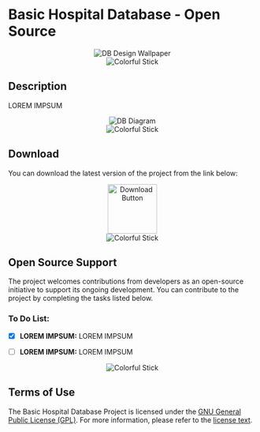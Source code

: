 # Basic Hospital Database - Open Source

<!-- KAPAK FOTOĞRAFI -->
<div style="text-align:center;">
    <img src="https://raw.githubusercontent.com/beydah/HospitalDB-OpenSRC/main/ASSETS/DB_Design.png" alt="DB Design Wallpaper">
</div>
<div style="text-align:center;">
    <img src="https://i.imgur.com/waxVImv.png" alt="Colorful Stick">
</div>

## Description

LOREM IMPSUM

<!-- DATABASE DIAGRAM -->
<div style="text-align:center;">
    <img src="https://raw.githubusercontent.com/beydah/HospitalDB-OpenSRC/main/ASSETS/DB_Diagram.png" alt="DB Diagram">
</div>
<div style="text-align:center;">
    <img src="https://i.imgur.com/waxVImv.png" alt="Colorful Stick">
</div>

## Download

You can download the latest version of the project from the link below:

<div style="text-align:center;">
    <a href="https://github.com/beydah/HospitalDB-OpenSRC/raw/main/DATABASE/Hospital_DB.bak">
        <img src="https://raw.githubusercontent.com/beydah/Assets-Repository/6124749180f95990813b306a33f9cd5fa8a32397/images/downloadButton.svg" alt="Download Button" height="100">
    </a>
</div>
<div style="text-align:center;">
    <img src="https://i.imgur.com/waxVImv.png" alt="Colorful Stick">
</div>

## Open Source Support

The project welcomes contributions from developers as an open-source initiative to support its ongoing development. You can contribute to the project by completing the tasks listed below.

### To Do List:

- [x] **LOREM IMPSUM:**
      LOREM IMPSUM
      
- [ ] **LOREM IMPSUM:**
      LOREM IMPSUM

<div style="text-align:center;">
    <img src="https://i.imgur.com/waxVImv.png" alt="Colorful Stick">
</div>

## Terms of Use

The Basic Hospital Database Project is licensed under the [GNU General Public License (GPL)](https://github.com/beydah/HospitalDB-OpenSRC/blob/main/LICENSE). For more information, please refer to the [license text](https://github.com/beydah/HospitalDB-OpenSRC/blob/main/LICENSE).
